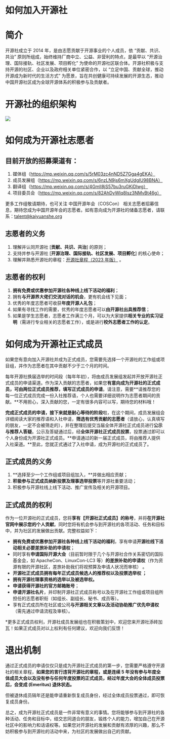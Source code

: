 # 如何加入开源社

# 简介

开源社成立于 2014 年，是由志愿贡献于开源事业的个人成员，依 “贡献、共识、共治” 原则所组成，始终维持厂商中立、公益、非营利的特点，是最早以 “开源治理、国际接轨、社区发展、项目孵化” 为使命的开源社区联合体。开源社积极与支持开源的社区、企业以及政府相关单位紧密合作，以 “立足中国、贡献全球，推动开源成为新时代的生活方式” 为愿景，旨在共创健康可持续发展的开源生态，推动中国开源社区成为全球开源体系的积极参与及贡献者。

# 开源社的组织架构

![](https://kaiyuanshe.cn/api/lark/file/GrbabQqsgoAisQxxS4ocGaHAnXd)

# 如何成为开源社志愿者

## 目前开放的招募渠道有：

1.  媒体组（https://mp.weixin.qq.com/s/5rM03zc4nND5Z7Gga4gEKA）
2.  成员发展组（https://mp.weixin.qq.com/s/6nzLN9js6mXgUdgIU98BNA）
3.  翻译组（https://mp.weixin.qq.com/s/4Gmll8jS57bu3ruGKjDlwg）
4.  项目委员会（https://mp.weixin.qq.com/s/82AhDyWIq8lsz3NMvBt46g）

更多工作组敬请期待，也可关注 中国开源年会（COSCon） 相关志愿者招募信息，期待您成为中国开源年会的志愿者。如有意向成为开源社的储备志愿者，请联系：talent@kaiyuanshe.org

## 志愿者的义务

1.  理解并认同开源社 \[**贡献、共识、共治**\] 的原则；
2.  支持并参与开源社 \[**开源治理、国际接轨、社区发展、项目孵化**\] 的核心使命；
3.  理解并熟悉开源社的章程：[开源社章程（2023 年版）][1] 。

## 志愿者的权利

1.  **拥有免费或优惠参加开源社各种线上线下活动的福利**；
2.  拥有**与开源界大佬们交流对话的机会**，更有机会线下见面；
3.  优秀的年度志愿者可收获**年度开源人礼包**；
4.  如果有寻找工作的需要，优秀的年度志愿者可以**由开源社出具推荐信**；
5.  如果是学生志愿者，志愿者工作满三个月，可以为大家提供**相关专业的实习证明**（需进行专业相关的志愿者工作），或是进行**校外志愿者工作的认定**。

# 如何成为开源社正式成员

如果您有意向加入开源社并成为正式成员，您需要先选择一个开源社的工作组或项目组，并作为志愿者在其中贡献不少于三个月的时间。

每年开源社换届选举的时间段（每年年初），将由成员发展组发起并开放开源社正式成员的申请渠道。作为深入贡献的志愿者，如果您**有意向成为开源社的正式成员，可由两位正式成员推荐，填写正式成员的申请**。请注意，需要**请推荐您的每一位正式成员完成一份入社推荐语，个人也需要详细说明作为志愿者期间的贡献。**不用担心，深入贡献的您，一定有很多内容可以写，期待您的材料哦！

**完成正式成员的申请，接下来就是耐心等待的阶段**啦，在这个期间，成员发展组会详细阅读大家的推荐语和入社申请，**筛选有优秀贡献的志愿者**（请放心，认真填写的朋友，一定不会被筛走的），并在整理后提交当届全体开源社正式成员进行**公示与推荐人答疑**。公示及答疑通过后，经**全体开源社正式成员投票**，投票通过即可以个人身份成为开源社正式成员。**申请通过的新一届正式成员，将由推荐人提供入社渠道。**至此，您就正式通过了入社申请，成为开源社的正式成员了。

## 正式成员的义务

1.  **选择至少一个工作组或项目组加入，**并做出相应贡献；
2.  **积极参与正式成员纳新投票及理事选举投票**等开源社重要活动；
3.  积极参与开源社线上线下活动、推广宣传及相关的开源项目。

## 正式成员的权利

作为一位开源社的正式成员，您将**享有【开源社正式成员】的称号**，并将**在开源社官网中展示您的个人贡献**。同时您将有机会参与到开源社的各项活动、任务和目标中，并为社区的发展做出贡献。完整权益如下：

- **拥有免费或优惠参加开源社各种线上线下活动的福利**，享有申请**开源社线下活动相关必要差旅补助的申请权**；
- 同时享有**申请国际开源大会**（目前暂时限于几个与开源社合作关系密切的国际基金会，如 ApacheCon、LinuxCon-LC3 等）**的差旅补助的申请权**（作为资源有限的开源社区，差旅补助我们将视预算及申请人状况而审核） 。
- **开源社正式成员拥有每年正式成员候选人的推荐权以及投票选举权 ；**
- **拥有开源社理事资格的选举以及被选举权。**
- **申请获得开源社的官方邮箱账号**；
- **申请开源社名片**，并印制开源社正式成员称号以及在开源社工作组或项目组所担任的志愿者职衔（如组长、副组长、秘书、成员等）。
- 享有正式成员所在社区或公司**与开源相关文章以及活动协助推广优先申请权**（需先通过申请流程及审核）。

\*更多正式成员权利，开源社成员发展组也在积极策划中，欢迎您来开源社添砖加瓦！如果正式成员对以上权利有任何建议，欢迎向我们反馈！

# 退出机制

通过正式成员的申请仅仅只是成为开源社正式成员的第一步，您需要严格遵守开源社的相关章程，**如果您的言行违背开源社的章程，或是连续 5 年没有参与年度全体成员大会以及没有参与任何年度投票的正式成员，经过年度大会的全体成员投票后，会变成 (Emeritus) 退休状态。**

但被退休成员隔年还是能申请重新恢复成员身份，经过全体成员投票通过，即可恢复成员身份。

总之，成为开源社正式成员是一件非常有意义的事情。您将能够参与到开源社的各种活动、任务和目标中，结交志同道合的朋友，锻炼个人的能力，增加自己在开源社区中的影响力和话语权等。如果您对开源社的发展和贡献有浓厚的兴趣，那么不妨积极参与到开源社的活动中来，为社区的发展做出自己的贡献。

[1]: https://kaiyuanshe.feishu.cn/wiki/V6KNwpV3siu3C4kHeF0ct3eMn2g